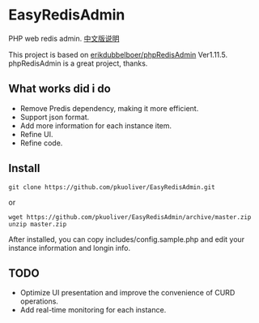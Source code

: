 # EasyRedisAdmin
PHP web redis admin. [中文版说明](./README-CN.md)

This project is based on [erikdubbelboer/phpRedisAdmin](https://github.com/ErikDubbelboer/phpRedisAdmin) Ver1.11.5. phpRedisAdmin is a great project, thanks.

## What works did i do
* Remove Predis dependency, making it more efficient.
* Support json format.
* Add more information for each instance item.
* Refine UI.
* Refine code.

## Install
~~~
git clone https://github.com/pkuoliver/EasyRedisAdmin.git
~~~
or
~~~
wget https://github.com/pkuoliver/EasyRedisAdmin/archive/master.zip
unzip master.zip
~~~
After installed, you can copy includes/config.sample.php and edit your instance information and longin info.

## TODO
* Optimize UI presentation and improve the convenience of CURD operations.
* Add real-time monitoring for each instance.
